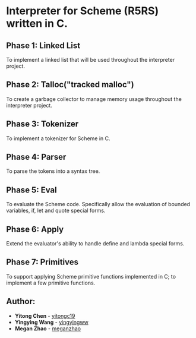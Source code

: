 # Interpreter for Scheme (R5RS) written in C.

## Phase 1: Linked List
To implement a linked list that will be used throughout the interpreter project.
## Phase 2: Talloc("tracked malloc")
To create a garbage collector to manage memory usage throughout the interpreter project.
## Phase 3: Tokenizer
To implement a tokenizer for Scheme in C.
## Phase 4: Parser
To parse the tokens into a syntax tree.
## Phase 5: Eval
To evaluate the Scheme code. Specifically allow the evaluation of
bounded variables, if, let and quote special forms.
## Phase 6: Apply
Extend the evaluator's ability to handle define and lambda special forms.
## Phase 7: Primitives
To support applying Scheme primitive functions implemented in C; to implement a few primitive functions.

## Author: 
* **Yitong Chen** - [yitongc19](https://github.com/yitongc19)
* **Yingying Wang** - [yingyingww](https://github.com/yingyingww)
* **Megan Zhao** - [meganzhao](https://github.com/meganzhao)
